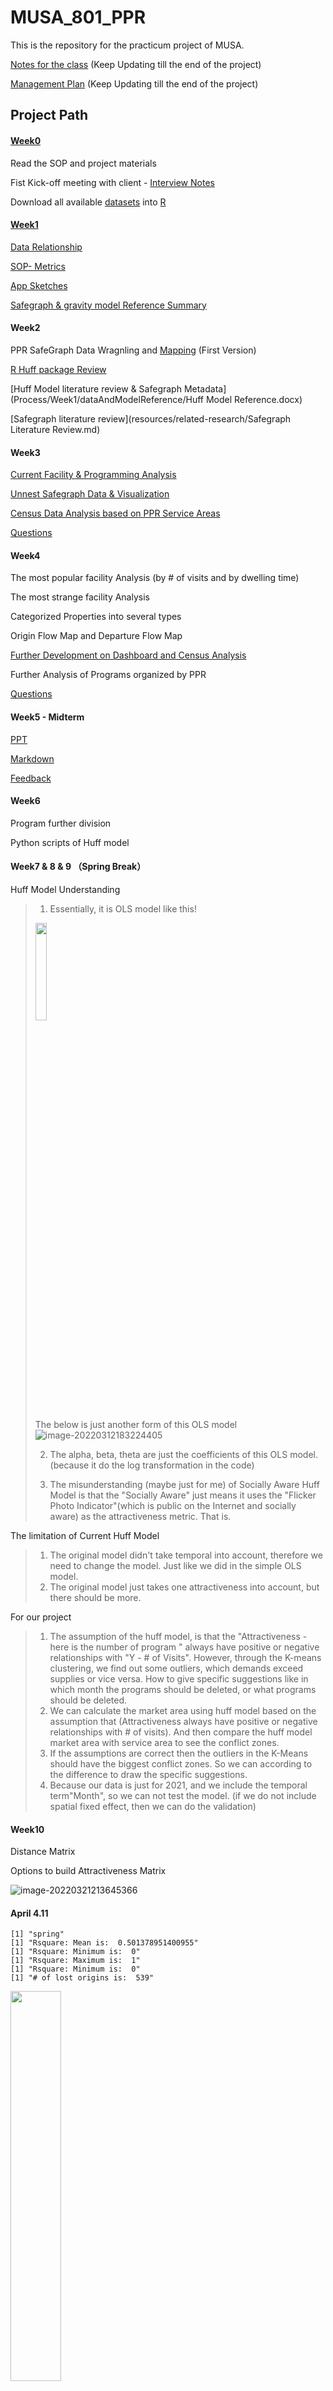 # MUSA_801_PPR
This is the repository for the practicum project of MUSA.

[Notes for the class](notes.md) (Keep Updating till the end of the project)

[Management Plan](https://docs.google.com/spreadsheets/d/1FgCO618cihtmxwfZZv87nweTDBh2rQip/edit?usp=sharing&ouid=107802804023877926203&rtpof=true&sd=true) (Keep Updating till the end of the project)

## Project Path
#### [Week0](Process/Week0)

Read the SOP and project materials

Fist Kick-off meeting with client - [Interview Notes](Process/Week0/interviewnotes_0118.md)

Download all available [datasets](data/open-data-philly/00-sources-and-metadata.md) into [R](Process/Week0/PPPR.html)

#### [Week1](Process/Week1)

[Data Relationship](/Process/Week1/dataRelationship/note_Database_Relationship.md)

[SOP- Metrics](Process/Week1/sopMetrics/sucessfulMetrics.md)

[App Sketches](Process/Week1/appSketches/README.md)

[Safegraph & gravity model Reference Summary](Process/Week1/dataAndModelReference/ModelReference.md) 

#### Week2
PPR SafeGraph Data Wragnling and [Mapping](demo/) (First Version)

[R Huff package Review](https://raw.githubusercontent.com/alexsingleton/Huff-Tools/master/huff-tools.r)

[Huff Model literature review & Safegraph Metadata](Process/Week1/dataAndModelReference/Huff Model Reference.docx)

[Safegraph literature review](resources/related-research/Safegraph Literature Review.md)

#### Week3

[Current Facility & Programming Analysis](Process\Week3\PPPR-Program.html) 

[Unnest Safegraph Data & Visualization](PPPR.html)

[Census Data Analysis based on PPR Service Areas](https://ppr-dashboard-xfw9y.ondigitalocean.app/)

[Questions](notes.md)

#### Week4

The most popular facility Analysis (by # of visits and by dwelling time)

The most strange facility Analysis

Categorized Properties into several types

Origin Flow Map and Departure Flow Map

[Further Development on Dashboard and Census Analysis](https://ppr-dashboard-xfw9y.ondigitalocean.app/)

Further Analysis of Programs organized by PPR

[Questions](notes.md)

#### Week5 - Midterm

[PPT](https://docs.google.com/presentation/d/1bBRV1WXwandpqySlg-J_grMCS6epUF8gNEZjnMhIpu8/edit) 

[Markdown](PPPR_Midterm.html)

[Feedback](midtermfeedback.md)

#### Week6

Program further division

Python scripts of Huff model

#### Week7 & 8 & 9 （Spring Break）

Huff Model Understanding

> 1. Essentially, it is OLS model like this!
>
> <img src="https://raw.githubusercontent.com/ShaunZhxiong/ImgGarage/main/img/image-20220312183108213.png" width=20%>
>
> The below is just another form of this OLS model![image-20220312183224405](https://raw.githubusercontent.com/ShaunZhxiong/ImgGarage/main/img/image-20220312183224405.png)
>
> 2. The alpha, beta, theta are just the coefficients of this OLS model. (because it do the log transformation in the code)
>
> 3. The misunderstanding (maybe just for me) of Socially Aware Huff Model is that the "Socially Aware" just means it uses the "Flicker Photo Indicator"(which is public on the Internet and socially aware) as the attractiveness metric. That is.

The limitation of Current Huff Model

> 1. The original model didn't take temporal into account, therefore we need to change the model. Just like we did in the simple OLS model.
> 2. The original model just takes one attractiveness into account, but there should be more.

For our project

> 1. The assumption of the huff model, is that the "Attractiveness - here is the number of program " always have positive or negative relationships with "Y - # of Visits". However, through the K-means clustering, we find out some outliers, which demands exceed supplies or vice versa. How to give specific suggestions like in which month the programs should be deleted, or what programs should be deleted.
> 2. We can calculate the market area using huff model based on the assumption that (Attractiveness always have positive or negative relationships with # of visits). And then compare the huff model market area with service area to see the conflict zones.
> 3. If the assumptions are correct then the outliers in the K-Means should have the biggest conflict zones. So we can according to the difference to draw the specific suggestions.
> 4. Because our data is just for 2021, and we include the temporal term"Month", so we can not test the model. (if we do not include spatial fixed effect, then we can do the validation)

#### Week10

Distance Matrix

Options to build Attractiveness Matrix

![image-20220321213645366](https://raw.githubusercontent.com/ShaunZhxiong/ImgGarage/main/img/image-20220321213645366.png)

#### April 4.11

```
[1] "spring"
[1] "Rsquare: Mean is:  0.501378951400955"
[1] "Rsquare: Minimum is:  0"
[1] "Rsquare: Maximum is:  1"
[1] "Rsquare: Minimum is:  0"
[1] "# of lost origins is:  539"
```

<img src="https://raw.githubusercontent.com/ShaunZhxiong/ImgGarage/main/ShaunZhxiong/ImgGarage/img/image-20220409203723981.png" width=40%>

```
[1] "summer"
[1] "Rsquare: Mean is:  0.482639361880493"
[1] "Rsquare: Minimum is:  0"
[1] "Rsquare: Maximum is:  1"
[1] "Rsquare: Minimum is:  0"
[1] "# of lost origins is:  539"
```

<img src="https://raw.githubusercontent.com/ShaunZhxiong/ImgGarage/main/ShaunZhxiong/ImgGarage/img/image-20220409203926216.png" width=40%>

```
[1] "autumn"
[1] "Rsquare: Mean is:  0.502063617579828"
[1] "Rsquare: Minimum is:  0"
[1] "Rsquare: Maximum is:  1"
[1] "Rsquare: Minimum is:  0"
[1] "# of lost origins is:  539"
```

<img src="https://raw.githubusercontent.com/ShaunZhxiong/ImgGarage/main/ShaunZhxiong/ImgGarage/img/image-20220409204046675.png" width=40%>

```
[1] "winter"
[1] "Rsquare: Mean is:  0.615269471313406"
[1] "Rsquare: Minimum is:  0"
[1] "Rsquare: Maximum is:  1"
[1] "Rsquare: Minimum is:  0"
[1] "# of lost origins is:  539"
```

<img src="https://raw.githubusercontent.com/ShaunZhxiong/ImgGarage/main/ShaunZhxiong/ImgGarage/img/image-20220409204154885.png" width=40%>
